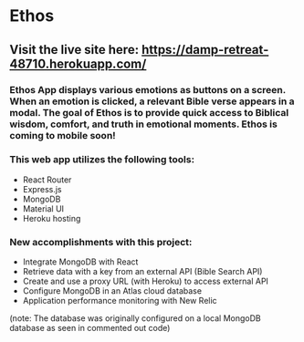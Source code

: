 # Ethos

## Visit the live site here: https://damp-retreat-48710.herokuapp.com/

### Ethos App displays various emotions as buttons on a screen. When an emotion is clicked, a relevant Bible verse appears in a modal. The goal of Ethos is to provide quick access to Biblical wisdom, comfort, and truth in emotional moments. Ethos is coming to mobile soon!
### This web app utilizes the following tools:

 

* React Router
* Express.js
* MongoDB
* Material UI
* Heroku hosting

### New accomplishments with this project:
* Integrate MongoDB with React
* Retrieve data with a key from an external API (Bible Search API)
* Create and use a proxy URL (with Heroku) to access external API 
* Configure MongoDB in an Atlas cloud database
* Application performance monitoring with New Relic

(note: The database was originally configured on a local MongoDB database as seen in commented out code)